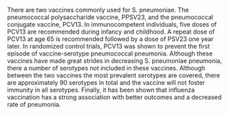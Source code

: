 There are two vaccines commonly used for S. pneumoniae. The pneumococcal polysaccharide vaccine, PPSV23, and the pneumococcal conjugate vaccine, PCV13. In immunocompetent individuals, five doses of PCV13 are recommended during infancy and childhood. A repeat dose of PCV13 at age 65 is recommended followed by a dose of PSV23 one year later. In randomized control trials, PCV13 was shown to prevent the first episode of vaccine-serotype pneumococcal pneumonia. Although these vaccines have made great strides in decreasing S. pneumoniae pneumonia, there a number of serotypes not included in these vaccines. Although between the two vaccines the most prevalent serotypes are covered, there are approximately 90 serotypes in total and the vaccine will not foster immunity in all serotypes. Finally, it has been shown that influenza vaccination has a strong association with better outcomes and a decreased rate of pneumonia.